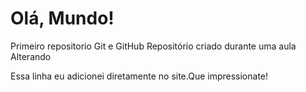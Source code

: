 # Olá, Mundo!
 Primeiro repositorio Git e GitHub
Repositório criado durante uma aula
Alterando

Essa linha eu adicionei diretamente no site.Que impressionate!

